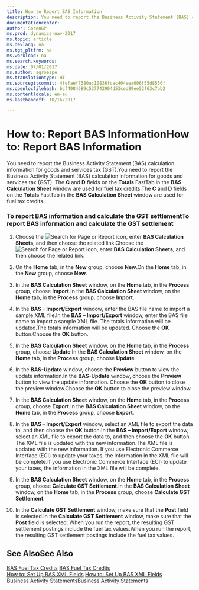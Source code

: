 ```yaml
---
title: How to Report BAS Information
description: You need to report the Business Activity Statement (BAS) calculation information for goods and services tax (GST). The **C** and **D** fields on the **Totals** FastTab in the **BAS Calculation Sheet** window are used for fuel tax credits.
documentationcenter: 
author: SorenGP
ms.prod: dynamics-nav-2017
ms.topic: article
ms.devlang: na
ms.tgt_pltfrm: na
ms.workload: na
ms.search.keywords: 
ms.date: 07/01/2017
ms.author: sgroespe
ms.translationtype: HT
ms.sourcegitcommit: 4fefaef7380ac10836fcac404eea006f55d8556f
ms.openlocfilehash: 6cf4984689c537743904d53ced89ee52f63c7bb2
ms.contentlocale: en-au
ms.lasthandoff: 10/16/2017

---
```

# <a name="how-to-report-bas-information"></a><span data-ttu-id="9052c-104">How to: Report BAS Information</span><span class="sxs-lookup"><span data-stu-id="9052c-104">How to: Report BAS Information</span></span>
<span data-ttu-id="9052c-105">You need to report the Business Activity Statement (BAS) calculation information for goods and services tax (GST).</span><span class="sxs-lookup"><span data-stu-id="9052c-105">You need to report the Business Activity Statement (BAS) calculation information for goods and services tax (GST).</span></span> <span data-ttu-id="9052c-106">The **C** and **D** fields on the **Totals** FastTab in the **BAS Calculation Sheet** window are used for fuel tax credits.</span><span class="sxs-lookup"><span data-stu-id="9052c-106">The **C** and **D** fields on the **Totals** FastTab in the **BAS Calculation Sheet** window are used for fuel tax credits.</span></span>  
  
### <a name="to-report-bas-information-and-calculate-the-gst-settlement"></a><span data-ttu-id="9052c-107">To report BAS information and calculate the GST settlement</span><span class="sxs-lookup"><span data-stu-id="9052c-107">To report BAS information and calculate the GST settlement</span></span>  
  
1.  <span data-ttu-id="9052c-108">Choose the ![Search for Page or Report](media/ui-search/search_small.png "Search for Page or Report icon") icon, enter **BAS Calculation Sheets**, and then choose the related link.</span><span class="sxs-lookup"><span data-stu-id="9052c-108">Choose the ![Search for Page or Report](media/ui-search/search_small.png "Search for Page or Report icon") icon, enter **BAS Calculation Sheets**, and then choose the related link.</span></span>  
  
2.  <span data-ttu-id="9052c-109">On the **Home** tab, in the **New** group, choose **New**.</span><span class="sxs-lookup"><span data-stu-id="9052c-109">On the **Home** tab, in the **New** group, choose **New**.</span></span>  
  
3.  <span data-ttu-id="9052c-110">In the **BAS Calculation Sheet** window, on the **Home** tab, in the **Process** group, choose **Import**.</span><span class="sxs-lookup"><span data-stu-id="9052c-110">In the **BAS Calculation Sheet** window, on the **Home** tab, in the **Process** group, choose **Import**.</span></span>  
  
4.  <span data-ttu-id="9052c-111">In the **BAS – Import/Export** window, enter the BAS file name to import a sample XML file.</span><span class="sxs-lookup"><span data-stu-id="9052c-111">In the **BAS – Import/Export** window, enter the BAS file name to import a sample XML file.</span></span> <span data-ttu-id="9052c-112">The totals information will be updated.</span><span class="sxs-lookup"><span data-stu-id="9052c-112">The totals information will be updated.</span></span> <span data-ttu-id="9052c-113">Choose the **OK** button.</span><span class="sxs-lookup"><span data-stu-id="9052c-113">Choose the **OK** button.</span></span>  
  
5.  <span data-ttu-id="9052c-114">In the **BAS Calculation Sheet** window, on the **Home** tab, in the **Process** group, choose **Update**.</span><span class="sxs-lookup"><span data-stu-id="9052c-114">In the **BAS Calculation Sheet** window, on the **Home** tab, in the **Process** group, choose **Update**.</span></span>  
  
6.  <span data-ttu-id="9052c-115">In the **BAS-Update** window, choose the **Preview** button to view the update information.</span><span class="sxs-lookup"><span data-stu-id="9052c-115">In the **BAS-Update** window, choose the **Preview** button to view the update information.</span></span> <span data-ttu-id="9052c-116">Choose the **OK** button to close the preview window.</span><span class="sxs-lookup"><span data-stu-id="9052c-116">Choose the **OK** button to close the preview window.</span></span>  
  
7.  <span data-ttu-id="9052c-117">In the **BAS Calculation Sheet** window, on the **Home** tab, in the **Process** group, choose **Export**.</span><span class="sxs-lookup"><span data-stu-id="9052c-117">In the **BAS Calculation Sheet** window, on the **Home** tab, in the **Process** group, choose **Export**.</span></span>  
  
8.  <span data-ttu-id="9052c-118">In the **BAS – Import/Export** window, select an XML file to export the data to, and then choose the **OK** button.</span><span class="sxs-lookup"><span data-stu-id="9052c-118">In the **BAS – Import/Export** window, select an XML file to export the data to, and then choose the **OK** button.</span></span> <span data-ttu-id="9052c-119">The XML file is updated with the new information.</span><span class="sxs-lookup"><span data-stu-id="9052c-119">The XML file is updated with the new information.</span></span> <span data-ttu-id="9052c-120">If you use Electronic Commerce Interface (ECI) to update your taxes, the information in the XML file will be complete.</span><span class="sxs-lookup"><span data-stu-id="9052c-120">If you use Electronic Commerce Interface (ECI) to update your taxes, the information in the XML file will be complete.</span></span>  
  
9. <span data-ttu-id="9052c-121">In the **BAS Calculation Sheet** window, on the **Home** tab, in the **Process** group, choose **Calculate GST Settlement**.</span><span class="sxs-lookup"><span data-stu-id="9052c-121">In the **BAS Calculation Sheet** window, on the **Home** tab, in the **Process** group, choose **Calculate GST Settlement**.</span></span>  
  
10. <span data-ttu-id="9052c-122">In the **Calculate GST Settlement** window, make sure that the **Post** field is selected.</span><span class="sxs-lookup"><span data-stu-id="9052c-122">In the **Calculate GST Settlement** window, make sure that the **Post** field is selected.</span></span> <span data-ttu-id="9052c-123">When you run the report, the resulting GST settlement postings include the fuel tax values.</span><span class="sxs-lookup"><span data-stu-id="9052c-123">When you run the report, the resulting GST settlement postings include the fuel tax values.</span></span>  
  
## <a name="see-also"></a><span data-ttu-id="9052c-124">See Also</span><span class="sxs-lookup"><span data-stu-id="9052c-124">See Also</span></span>  
 <span data-ttu-id="9052c-125">[BAS Fuel Tax Credits](bas-fuel-tax-credits.md) </span><span class="sxs-lookup"><span data-stu-id="9052c-125">[BAS Fuel Tax Credits](bas-fuel-tax-credits.md) </span></span>  
 <span data-ttu-id="9052c-126">[How to: Set Up BAS XML Fields](how-to-set-up-bas-xml-fields.md) </span><span class="sxs-lookup"><span data-stu-id="9052c-126">[How to: Set Up BAS XML Fields](how-to-set-up-bas-xml-fields.md) </span></span>  
 [<span data-ttu-id="9052c-127">Business Activity Statements</span><span class="sxs-lookup"><span data-stu-id="9052c-127">Business Activity Statements</span></span>](business-activity-statements.md)
